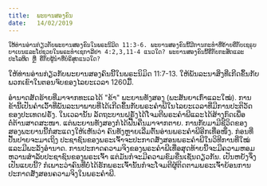 ```yaml
---
title:  ພະຍານສອງຄົນ
date:   14/02/2019
---
```


`ໃຫ້ທ່ານອ່ານກ່ຽວກັບພະຍານສອງຄົນໃນພຣະນິມິດ 11:3-6. ພະຍານສອງຄົນນີ້ມີການກະທຳທີ່ຄ້າຍຄືກັບເຊຣຸບບາເບນແລະໂຢຊວຍໃນພຣະທຳເຊກາລີຢາ 4:2,3,11-4 ແນວໃດ? ພະຍານສອງຄົນນີ້ຄືກັບກະສັດແລະປະໂລຫິດ ຫຼື ຄືກັບຜູ້ນຳທີ່ບໍຣິສຸດແນວໃດ?`

ໃຫ້ທ່ານອ່ານກ່ຽວກັບພະຍານສອງຄົນນີ້ໃນພຣະນິມິດ 11:7-13. ໃຫ້ພັນລະນາສິ່ງທີ່ເກີດຂຶ້ນກັບພວກເຂົາໃນຕອນຈົບຂອງໄລຍະເວລາ 1260ມື້.

ອຳນາດສັດຮ້າຍທີ່ມາຈາກທະເລໄດ້ "ຂ້າ" ພະຍານທັງສອງ (ພະສັນຍາເກົ່າແລະໃໝ່). ການຂ້ານີ້ເປັນຄຳເວົ້າທີ່ພັນລະນາພາບທີ່ໄດ້ເກີດຂຶ້ນກັບພຣະຄຳພີໃນໄລຍະເວລາທີ່ມີການປະຕິວັດຂອງປະເທດຝຣັ່ງ. ໃນເວລານັ້ນ ລັດຖະບານຝຣັ່ງໄດ້ໂຈມຕີພຣະຄຳພີແລະໄດ້ສ້າງກົດເພື່ອຕໍ່ຕ້ານສາດສະໜາ. ແຕ່ພະຍານທັງສອງກໍໄດ້ຟື້ນຄືນມາຈາກຕາຍ. ການກັບມາມີຊີວິດຂອງສອງພະຍານນີ້ກໍສະແດງໃຫ້ເຫັນວ່າ ຄົນທັງຫຼາຍເລີ່ມຕົ້ນອ່ານພຣະຄຳພີອີກເທື່ອໜຶ່ງ. ກ່ອນທີ່ປັ້ນປາຍຈະມາເຖິງ ປະຊາຊົນຂອງພຣະເຈົ້າຈະປະກາດສັ່ງສອນພຣະຄຳພີໃນວິທີການທີ່ໃໝ່ແລະມີພະລັງອຳນາດ. ການປະກາດຄວາມຈິງຂອງພຣະຄຳພີເທື່ອສຸດທ້າຍນີ້ຈະມີຄວາມຫອມຫວານສຳລັບປະຊາຊົນຂອງພຣະເຈົ້າ ແຕ່ມັນກໍຈະມີຄວາມຂົມຂື່ນເຊັ່ນດຽວກັນ. ເປັນຫຍັງຈຶ່ງເປັນແບບນີ້? ກໍເພາະວ່າຄົນທີ່ບໍ່ໄດ້ຮັກພຣະເຈົ້ານັ້ນກໍຈະໂຈມຕີຜູ້ຕິດຕາມພຣະເຈົ້າຍ້ອນການປະກາດສັ່ງສອນຄວາມຈິງໃນພຣະຄຳພີ.